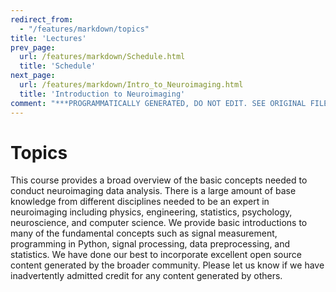 ```yaml
---
redirect_from:
  - "/features/markdown/topics"
title: 'Lectures'
prev_page:
  url: /features/markdown/Schedule.html
  title: 'Schedule'
next_page:
  url: /features/markdown/Intro_to_Neuroimaging.html
  title: 'Introduction to Neuroimaging'
comment: "***PROGRAMMATICALLY GENERATED, DO NOT EDIT. SEE ORIGINAL FILES IN /content***"
---
```

# Topics

This course provides a broad overview of the basic concepts needed to conduct neuroimaging data analysis. There is a large amount of base knowledge from different disciplines needed to be an expert in neuroimaging including physics, engineering, statistics, psychology, neuroscience, and computer science. We provide basic introductions to many of the fundamental concepts such as signal measurement, programming in Python, signal processing, data preprocessing, and statistics. We have done our best to incorporate excellent open source content generated by the broader community. Please let us know if we have inadvertently admitted credit for any content generated by others.
